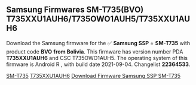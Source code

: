 <h2>Samsung Firmwares SM-T735(BVO) T735XXU1AUH6/T735OWO1AUH5/T735XXU1AUH6</h2>
Download the Samsung firmware for the ✅ <strong>Samsung SSP </strong> ⭐ <strong>SM-T735</strong> with product code <strong>BVO</strong> <strong> from Bolivia</strong>. This firmware has version number PDA <strong>T735XXU1AUH6</strong> and CSC T735OWO1AUH5. The operating system of this firmware is Android R , with build date 2021-09-04. Changelist <strong>22364533</strong>.


[SM-T735](https://samfirm.shop/samsung/model/SM-T735)
[T735XXU1AUH6](https://samfirm.shop/samsung/pda/T735XXU1AUH6)
[Download Firmware Samsung SSP SM-T735](https://samfirm.shop/samsung/firmware/452075)
